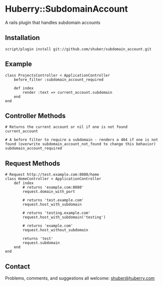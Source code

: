 Huberry::SubdomainAccount
=========================

A rails plugin that handles subdomain accounts


Installation
------------

	script/plugin install git://github.com/shuber/subdomain_account.git


Example
-------

	class ProjectsController < ApplicationController
		before_filter :subdomain_account_required
		
		def index
			render :text => current_account.subdomain
		end
	end


Controller Methods
------------------
	
	# Returns the current account or nil if one is not found
	current_account
	
	# A before filter to require a subdomain - renders a 404 if one is not found (overwrite subdomain_account_not_found to change this behavior)
	subdomain_account_required


Request Methods
---------------

	# Request http://test.example.com:8080/home
	class HomeController < ApplicationController
		def index
			# returns 'example.com:8080'
			request.domain_with_port
	
			# returns 'test.example.com'
			request.host_with_subdomain
			
			# returns 'testing.example.com'
			request.host_with_subdomain('testing')
	
			# returns 'example.com'
			request.host_without_subdomain
	
			returns 'test'
			request.subdomain
		end
	end


Contact
-------

Problems, comments, and suggestions all welcome: [shuber@huberry.com](mailto:shuber@huberry.com)